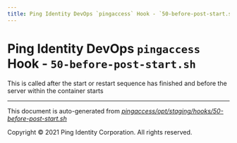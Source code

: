```yaml
---
title: Ping Identity DevOps `pingaccess` Hook - `50-before-post-start.sh`
---
```


# Ping Identity DevOps `pingaccess` Hook - `50-before-post-start.sh`
 This is called after the start or restart sequence has finished and before
 the server within the container starts

---
This document is auto-generated from _[pingaccess/opt/staging/hooks/50-before-post-start.sh](https://github.com/pingidentity/pingidentity-docker-builds/blob/master/pingaccess/opt/staging/hooks/50-before-post-start.sh)_

Copyright © 2021 Ping Identity Corporation. All rights reserved.
